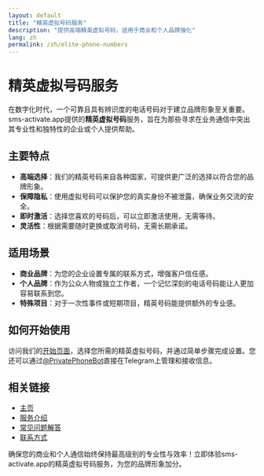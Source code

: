 ```yaml
---
layout: default
title: "精英虚拟号码服务"
description: "提供高端精英虚拟号码，适用于商业和个人品牌强化"
lang: zh
permalink: /zh/elite-phone-numbers
---
```


# 精英虚拟号码服务

在数字化时代，一个可靠且具有辨识度的电话号码对于建立品牌形象至关重要。sms-activate.app提供的**精英虚拟号码**服务，旨在为那些寻求在业务通信中突出其专业性和独特性的企业或个人提供帮助。

## 主要特点

- **高端选择**：我们的精英号码来自各种国家，可提供更广泛的选择以符合您的品牌形象。
- **保障隐私**：使用虚拟号码可以保护您的真实身份不被泄露，确保业务交流的安全。
- **即时激活**：选择您喜欢的号码后，可以立即激活使用，无需等待。
- **灵活性**：根据需要随时更换或取消号码，无需长期承诺。

## 适用场景

- **商业品牌**：为您的企业设置专属的联系方式，增强客户信任感。
- **个人品牌**：作为公众人物或独立工作者，一个记忆深刻的电话号码能让人更加容易联系到您。
- **特殊项目**：对于一次性事件或短期项目，精英号码能提供额外的专业感。

## 如何开始使用

访问我们的[开始页面](/zh/get-started)，选择您所需的精英虚拟号码，并通过简单步骤完成设置。您还可以通过[@PrivatePhoneBot](https://t.me/PrivatePhoneBot)直接在Telegram上管理和接收信息。

## 相关链接

- [主页](/zh/)
- [服务介绍](/zh/services)
- [常见问题解答](/zh/faq)
- [联系方式](/zh/contact)

确保您的商业和个人通信始终保持最高级别的专业性与效率！立即体验sms-activate.app的精英虚拟号码服务，为您的品牌形象加分。